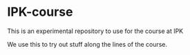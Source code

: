 # IPK-course
This is an experimental repository to use for the course at IPK

We use this to try out stuff along the lines of the course.
